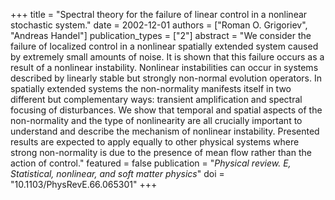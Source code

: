 +++
title = "Spectral theory for the failure of linear control in a nonlinear stochastic system."
date = 2002-12-01
authors = ["Roman O. Grigoriev", "Andreas Handel"]
publication_types = ["2"]
abstract = "We consider the failure of localized control in a nonlinear spatially extended system caused by extremely small amounts of noise. It is shown that this failure  occurs as a result of a nonlinear instability. Nonlinear instabilities can occur  in systems described by linearly stable but strongly non-normal evolution operators. In spatially extended systems the non-normality manifests itself in two different but complementary ways: transient amplification and spectral focusing of disturbances. We show that temporal and spatial aspects of the non-normality and the type of nonlinearity are all crucially important to understand and describe the mechanism of nonlinear instability. Presented results are expected to apply equally to other physical systems where strong non-normality is due to the presence of mean flow rather than the action of control."
featured = false
publication = "*Physical review. E, Statistical, nonlinear, and soft matter physics*"
doi = "10.1103/PhysRevE.66.065301"
+++

